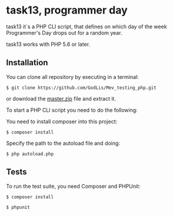 task13, programmer day
=============================================================

task13 it`s a PHP CLI script, that defines on which day of the week Programmer's Day drops out for a random year.

task13 works with PHP 5.6 or later.


Installation
------------

You can clone all repository by executing in a terminal:

```
$ git clone https://github.com/GodLis/Mev_testing_php.git
```

or download the [master.zip](https://github.com/GodLis/Mev_testing_php/archive/master.zip) file and extract it.

To start a PHP CLI script you need to do the following:

You need to install composer into this project:

```
$ composer install
```

Specify the path to the autoload file and doing:

```
$ php autoload.php
```

Tests
-----

To run the test suite, you need Composer and PHPUnit:

```
$ composer install

$ phpunit
```

